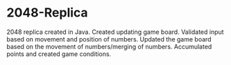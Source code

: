 # 2048-Replica
2048 replica created in Java. Created updating game board. Validated input based on movement and position of numbers. 
Updated the game board based on the movement of numbers/merging of numbers. Accumulated points and created game conditions.
